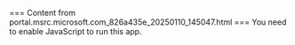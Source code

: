 === Content from portal.msrc.microsoft.com_826a435e_20250110_145047.html ===
You need to enable JavaScript to run this app.
